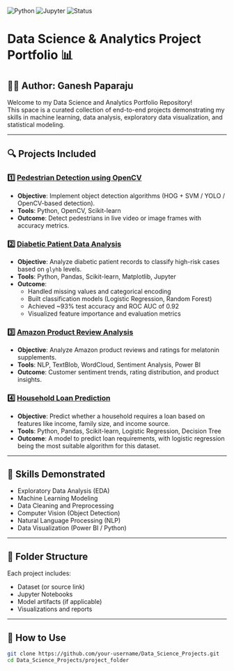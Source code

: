![Python](https://img.shields.io/badge/Python-3.8-blue)
![Jupyter](https://img.shields.io/badge/Notebook-Jupyter-orange)
![Status](https://img.shields.io/badge/Portfolio-Complete-brightgreen)

# Data Science & Analytics Project Portfolio 📊

## 👨‍💻 Author: Ganesh Paparaju

Welcome to my Data Science and Analytics Portfolio Repository!  
This space is a curated collection of end-to-end projects demonstrating my skills in machine learning, data analysis, exploratory data visualization, and statistical modeling.

---

## 🔍 Projects Included

### 1️⃣ [Pedestrian Detection using OpenCV](./pedestrian_detection/)
- **Objective**: Implement object detection algorithms (HOG + SVM / YOLO / OpenCV-based detection).
- **Tools**: Python, OpenCV, Scikit-learn
- **Outcome**: Detect pedestrians in live video or image frames with accuracy metrics.

### 2️⃣ [Diabetic Patient Data Analysis](./diabetic_analysis_project/)
- **Objective**: Analyze diabetic patient records to classify high-risk cases based on `glyhb` levels.
- **Tools**: Python, Pandas, Scikit-learn, Matplotlib, Jupyter
- **Outcome**: 
  - Handled missing values and categorical encoding
  - Built classification models (Logistic Regression, Random Forest)
  - Achieved ~93% test accuracy and ROC AUC of 0.92
  - Visualized feature importance and evaluation metrics


### 3️⃣ [Amazon Product Review Analysis](./amazon_review_analysis/)
- **Objective**: Analyze Amazon product reviews and ratings for melatonin supplements.
- **Tools**: NLP, TextBlob, WordCloud, Sentiment Analysis, Power BI
- **Outcome**: Customer sentiment trends, rating distribution, and product insights.

### 4️⃣ [Household Loan Prediction](./household_loan_prediction/)
- **Objective**: Predict whether a household requires a loan based on features like income, family size, and income source.
- **Tools**: Python, Pandas, Scikit-learn, Logistic Regression, Decision Tree
- **Outcome**: A model to predict loan requirements, with logistic regression being the most suitable algorithm for this dataset.

---

## 🧠 Skills Demonstrated
- Exploratory Data Analysis (EDA)
- Machine Learning Modeling
- Data Cleaning and Preprocessing
- Computer Vision (Object Detection)
- Natural Language Processing (NLP)
- Data Visualization (Power BI / Python)

---

## 📂 Folder Structure
Each project includes:
- Dataset (or source link)
- Jupyter Notebooks
- Model artifacts (if applicable)
- Visualizations and reports

---

## 🚀 How to Use
```bash
git clone https://github.com/your-username/Data_Science_Projects.git
cd Data_Science_Projects/project_folder
